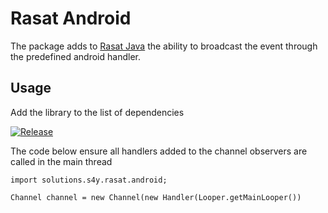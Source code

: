 # Rasat Android

The package adds to [Rasat Java](https://github.com/s4ysolutions/rasat-java) the ability to
broadcast the event through the predefined android handler.

## Usage

Add the library to the list of dependencies

[![Release](https://jitpack.io/v/s4ysolutions/rasat-android.svg)](https://jitpack.io/#s4ysolutions/rasat-android)

The code below ensure all handlers added to the channel observers are called in the main thread

```
import solutions.s4y.rasat.android;

Channel channel = new Channel(new Handler(Looper.getMainLooper())
```